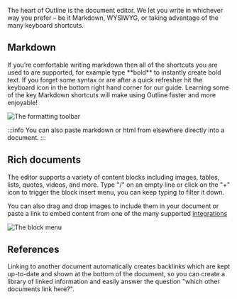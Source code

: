 The heart of Outline is the document editor. We let you write in whichever way you prefer – be it Markdown, WYSIWYG, or taking advantage of the many keyboard shortcuts.

## Markdown

If you’re comfortable writing markdown then all of the shortcuts you are used to are supported, for example type \*\*bold\*\* to instantly create bold text. If you forget some syntax or are after a quick refresher hit the keyboard icon in the bottom right hand corner for our guide. Learning some of the key Markdown shortcuts will make using Outline faster and more enjoyable!

![The formatting toolbar](/images/screenshots/formatting-toolbar.png)

:::info
You can also paste markdown or html from elsewhere directly into a document.
:::


## Rich documents

The editor supports a variety of content blocks including images, tables, lists, quotes, videos, and more. Type "/" on an empty line or click on the "+" icon to trigger the block insert menu, you can keep typing to filter it down.

You can also drag and drop images to include them in your document or paste a link to embed content from one of the many supported [integrations](https://www.getoutline.com/integrations)

![The block menu](/images/screenshots/block-menu.png)

## References

Linking to another document automatically creates backlinks which are kept up-to-date and shown at the bottom of the document, so you can create a library of linked information and easily answer the question "which other documents link here?".